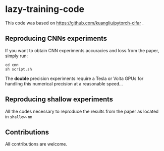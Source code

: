 # lazy-training-code

This code was based on https://github.com/kuangliu/pytorch-cifar . 

## Reproducing CNNs experiments

If you want to obtain CNN experiments accuracies and loss from the paper, simply run:

```
cd cnn
sh script.sh
```

The __double__ precision experiments require a Tesla or Volta GPUs for handling this numerical precision at a reasonable speed...

## Reproducing shallow experiments

All the codes necessary to reproduce the results from the paper as located in `shallow-nn`

## Contributions

All contributions are welcome.
